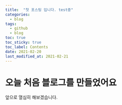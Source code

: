 ```yaml
---
title:  "첫 포스팅 입니다. test중"
categories: 
  - blog
tags:
  - github
  - blog
toc: true
toc_sticky: true
toc_label: Contents
date: 2021-02-20
last_modified_at: 2021-02-21
---
```


# 오늘 처음 블로그를 만들었어요

앞으로 열심히 해보겠습니다.

